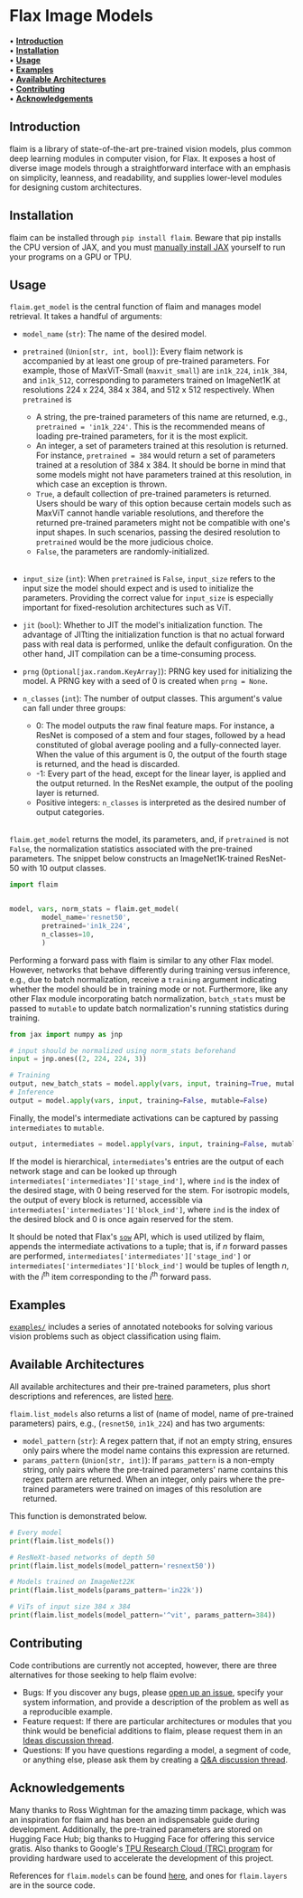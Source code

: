 # Flax Image Models

• <strong>[Introduction](#introduction)</strong><br>
• <strong>[Installation](#installation)</strong><br>
• <strong>[Usage](#usage)</strong><br>
• <strong>[Examples](#examples)</strong><br>
• <strong>[Available Architectures](#available-architectures)</strong><br>
• <strong>[Contributing](#contributing)</strong><br>
• <strong>[Acknowledgements](#acknowledgements)</strong><br>



## Introduction

flaim is a library of state-of-the-art pre-trained vision models, plus common deep learning modules in computer vision, for Flax.
It exposes a host of diverse image models through a straightforward interface with an emphasis on simplicity, leanness, and readability,
and supplies lower-level modules for designing custom architectures.

## Installation

flaim can be installed through ```pip install flaim```. Beware that pip installs the CPU version of JAX, and you must [manually install JAX](https://github.com/google/jax#installation) yourself to run your programs on a GPU or TPU.

## Usage

```flaim.get_model``` is the central function of flaim and manages model retrieval. It takes a handful
of arguments:
* ```model_name``` (```str```): The name of the desired model.
* ```pretrained``` (```Union[str, int, bool]```): Every flaim network is accompanied by at least one group of pre-trained
parameters. For example, those of MaxViT-Small (```maxvit_small```) are ```in1k_224```, ```in1k_384```, and ```in1k_512```,
corresponding to parameters trained on ImageNet1K at resolutions 224 x 224, 384 x 384, and 512 x 512 respectively. When ```pretrained``` is
  * A string, the pre-trained parameters of this name are returned, e.g., ```pretrained = 'in1k_224'```. This is the recommended means of loading pre-trained parameters, for it is the most explicit.
  * An integer, a set of parameters trained at this resolution is returned. For instance, ```pretrained = 384``` would return a set of parameters
  trained at a resolution of 384 x 384. It should be borne in mind that some models might not have parameters trained at this resolution, in which case an exception is thrown.
  * ```True```, a default collection of pre-trained parameters is returned. Users should be wary of this option because certain models such as MaxViT cannot handle variable resolutions, and therefore
  the returned pre-trained parameters might not be compatible with one's input shapes. In such scenarios, passing the desired resolution to ```pretrained``` would be the more judicious choice.
  * ```False```, the parameters are randomly-initialized.
<br><br>

* ```input_size``` (```int```): When ```pretrained``` is ```False```, ```input_size``` refers to the input size the model should expect
and is used to initialize the parameters. Providing the correct value for ```input_size``` is especially important for fixed-resolution
architectures such as ViT.
* ```jit``` (```bool```): Whether to JIT the model's initialization function. The advantage of JITting the initialization function
is that no actual forward pass with real data is performed, unlike the default configuration. On the other hand, JIT compilation
can be a time-consuming process.
* ```prng``` (```Optional[jax.random.KeyArray]```): PRNG key used for initializing the model. A PRNG key with a seed of 0 is created when ```prng = None```.
* ```n_classes``` (```int```): The number of output classes. This argument's value can fall under three groups:
  * 0: The model outputs the raw final feature maps. For instance, a ResNet is composed of a stem and four stages, followed
  by a head constituted of global average pooling and a fully-connected layer. When the value of this argument is 0, the output of
  the fourth stage is returned, and the head is discarded.
  * -1: Every part of the head, except for the linear layer, is applied and the output returned. In the ResNet example, the output of
  the pooling layer is returned.
  * Positive integers: ```n_classes``` is interpreted as the desired number of output categories.
<br><br>

```flaim.get_model``` returns the model, its parameters, and, if ```pretrained``` is not ```False```, the normalization statistics associated with the pre-trained parameters. The snippet below constructs an ImageNet1K-trained ResNet-50 with 10 output classes.

```python
import flaim


model, vars, norm_stats = flaim.get_model(
        model_name='resnet50',
        pretrained='in1k_224',
        n_classes=10,
        )
```

Performing a forward pass with flaim is similar to any other Flax model. However, networks
that behave differently during training versus inference, e.g., due to batch normalization,
receive a ```training``` argument indicating whether the model should be in training mode or not. Furthermore, like
any other Flax module incorporating batch normalization, ```batch_stats``` must be passed to ```mutable```
to update batch normalization's running statistics during training.

```python
from jax import numpy as jnp

# input should be normalized using norm_stats beforehand
input = jnp.ones((2, 224, 224, 3))

# Training
output, new_batch_stats = model.apply(vars, input, training=True, mutable=['batch_stats'])
# Inference
output = model.apply(vars, input, training=False, mutable=False)
```

Finally, the model's intermediate activations can be captured by passing ```intermediates``` to ```mutable```.

```python
output, intermediates = model.apply(vars, input, training=False, mutable=['intermediates'])
```

If the model is hierarchical, ```intermediates```'s entries are the output of each network stage and can be looked up through
```intermediates['intermediates']['stage_ind']```, where ```ind``` is the index of the desired stage, with 0 being reserved for the stem. For isotropic models, the output of every block is returned, accessible via ```intermediates['intermediates']['block_ind']```, where ```ind``` is the index of the desired block and 0 is once again reserved for the stem.

It should be noted that Flax's [```sow```](https://flax.readthedocs.io/en/latest/api_reference/flax.linen.html#flax.linen.Module.sow) API, which is used utilized by flaim, appends the intermediate activations to a tuple; that is, if _n_ forward passes are performed, ```intermediates['intermediates']['stage_ind']``` or ```intermediates['intermediates']['block_ind']``` would be tuples of length _n_, with the *i*<sup>th</sup> item corresponding to the *i*<sup>th</sup> forward pass.

## Examples

[```examples/```](https://github.com/bobmcdear/flaim/blob/main/examples/) includes a series of annotated notebooks for solving various vision problems such as object classification using flaim.

## Available Architectures

All available architectures and their pre-trained parameters, plus short descriptions and references, are listed [here](https://github.com/bobmcdear/flaim/blob/main/ARCHITECTURES.md).

```flaim.list_models``` also returns a list of (name of model, name of pre-trained parameters) pairs, e.g., (```resnet50```, ```in1k_224```) and has two arguments:

* ```model_pattern``` (```str```): A regex pattern that, if not an empty string, ensures only pairs where the model name contains this expression are returned.
* ```params_pattern``` (```Union[str, int]```): If ```params_pattern``` is a non-empty string, only pairs where the pre-trained parameters' name contains this regex pattern are returned. When an integer, only pairs where the pre-trained parameters were trained on images of this resolution are returned.

This function is demonstrated below.

```python
# Every model
print(flaim.list_models())

# ResNeXt-based networks of depth 50
print(flaim.list_models(model_pattern='resnext50'))

# Models trained on ImageNet22K
print(flaim.list_models(params_pattern='in22k'))

# ViTs of input size 384 x 384
print(flaim.list_models(model_pattern='^vit', params_pattern=384))
```

## Contributing

Code contributions are currently not accepted, however, there are three alternatives for those seeking to help flaim evolve:

* Bugs: If you discover any bugs, please [open up an issue](https://github.com/BobMcDear/flaim/issues/new?assignees=BobMcDear&labels=bug&template=bug_report.md&title=%5BBug+report%5D), specify your system information, and provide a description of the problem as well as a reproducible example.<br>
* Feature request: If there are particular architectures or modules that you think would be beneficial additions to flaim, please request them in an [Ideas discussion thread](https://github.com/BobMcDear/flaim/discussions/new?category=ideas).<br>
* Questions: If you have questions regarding a model, a segment of code, or anything else, please ask them by creating a [Q&A discussion thread](https://github.com/BobMcDear/flaim/discussions/new?category=q-a).<br>


## Acknowledgements

Many thanks to Ross Wightman for the amazing timm package, which was an inspiration for flaim and has been an indispensable guide during development. Additionally, the pre-trained parameters are stored on Hugging Face Hub; big thanks to Hugging Face for offering this service gratis. Also thanks to Google's [TPU Research Cloud (TRC) program](https://sites.research.google/trc/about/) for providing hardware used to accelerate the development of this project.

References for ```flaim.models``` can be found [here](https://github.com/bobmcdear/flaim/blob/main/ARCHITECTURES.md), and ones for ```flaim.layers``` are in the source code.
